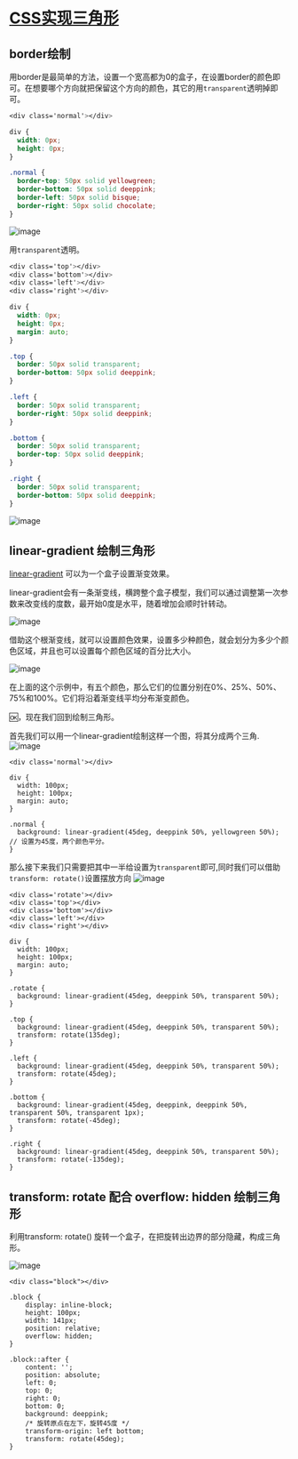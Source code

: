 # [CSS实现三角形](https://juejin.cn/post/6950081305560219679#heading-3)

## border绘制

用border是最简单的方法，设置一个宽高都为0的盒子，在设置border的颜色即可。在想要哪个方向就把保留这个方向的颜色，其它的用`transparent`透明掉即可。

```css
<div class='normal'></div>

div {
  width: 0px;
  height: 0px;
}

.normal {
  border-top: 50px solid yellowgreen;
  border-bottom: 50px solid deeppink;
  border-left: 50px solid bisque;
  border-right: 50px solid chocolate;
}
```

![image](https://user-images.githubusercontent.com/72189350/211196740-6401322e-1f68-436c-b43a-27930dad2e4c.png)


用`transparent`透明。
```css
<div class='top'></div>
<div class='bottom'></div>
<div class='left'></div>
<div class='right'></div>

div {
  width: 0px;
  height: 0px;
  margin: auto;
}

.top {
  border: 50px solid transparent;
  border-bottom: 50px solid deeppink;
}

.left {
  border: 50px solid transparent;
  border-right: 50px solid deeppink;
}

.bottom {
  border: 50px solid transparent;
  border-top: 50px solid deeppink;
}

.right {
  border: 50px solid transparent;
  border-bottom: 50px solid deeppink;
}
```

![image](https://user-images.githubusercontent.com/72189350/211196770-2fd630f3-7579-4581-a2d5-3a4b356179bd.png)


## linear-gradient 绘制三角形

[linear-gradient](https://www.w3cplus.com/css3/do-you-really-understand-css-linear-gradients.html) 可以为一个盒子设置渐变效果。

linear-gradient会有一条渐变线，横跨整个盒子模型，我们可以通过调整第一次参数来改变线的度数，最开始0度是水平，随着增加会顺时针转动。

![image](https://user-images.githubusercontent.com/72189350/211196926-245c18a1-ad41-4172-9b9b-c08112fec589.png)

借助这个根渐变线，就可以设置颜色效果，设置多少种颜色，就会划分为多少个颜色区域，并且也可以设置每个颜色区域的百分比大小。

![image](https://user-images.githubusercontent.com/72189350/211197220-76c6babf-0abe-4712-be41-baa0c3e8b448.png)

在上面的这个示例中，有五个颜色，那么它们的位置分别在0%、25%、50%、75%和100%。它们将沿着渐变线平均分布渐变颜色。


🆗，现在我们回到绘制三角形。

首先我们可以用一个linear-gradient绘制这样一个图，将其分成两个三角.
![image](https://user-images.githubusercontent.com/72189350/211197270-149a00ba-612d-4397-93a5-64de26b286a4.png)

```
<div class='normal'></div>

div {
  width: 100px;
  height: 100px;
  margin: auto;
}

.normal {
  background: linear-gradient(45deg, deeppink 50%, yellowgreen 50%); // 设置为45度，两个颜色平分。
}
```

那么接下来我们只需要把其中一半给设置为`transparent`即可,同时我们可以借助`transform: rotate()`设置摆放方向
![image](https://user-images.githubusercontent.com/72189350/211197361-31cb511c-c71f-436c-a710-0d405c3589ce.png)

```
<div class='rotate'></div>
<div class='top'></div>
<div class='bottom'></div>
<div class='left'></div>
<div class='right'></div>

div {
  width: 100px;
  height: 100px;
  margin: auto;
}

.rotate {
  background: linear-gradient(45deg, deeppink 50%, transparent 50%);
}

.top {
  background: linear-gradient(45deg, deeppink 50%, transparent 50%);
  transform: rotate(135deg);
}

.left {
  background: linear-gradient(45deg, deeppink 50%, transparent 50%);
  transform: rotate(45deg);
}

.bottom {
  background: linear-gradient(45deg, deeppink, deeppink 50%, transparent 50%, transparent 1px);
  transform: rotate(-45deg);
}

.right {
  background: linear-gradient(45deg, deeppink 50%, transparent 50%);
  transform: rotate(-135deg);
}
```

## transform: rotate 配合 overflow: hidden 绘制三角形

利用transform: rotate() 旋转一个盒子，在把旋转出边界的部分隐藏，构成三角形。

![image](https://user-images.githubusercontent.com/72189350/211197584-a471ed1a-7a6e-43c1-bb3a-9eb0eb4c057a.png)

```
<div class="block"></div>

.block {
    display: inline-block;
    height: 100px;
    width: 141px;
    position: relative;
    overflow: hidden;
}

.block::after {
    content: '';
    position: absolute;
    left: 0;
    top: 0;
    right: 0;
    bottom: 0;
    background: deeppink; 
    /* 旋转原点在左下，旋转45度 */
    transform-origin: left bottom;
    transform: rotate(45deg);
}
```
